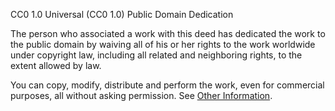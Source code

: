 CC0 1.0 Universal (CC0 1.0)
Public Domain Dedication 

 The person who associated a work with this deed has dedicated the work to the public domain by waiving all of his or her rights to the work worldwide under copyright law, including all related and neighboring rights, to the extent allowed by law.

You can copy, modify, distribute and perform the work, even for commercial purposes, all without asking permission. See [Other Information](http://creativecommons.org/publicdomain/zero/1.0/). 